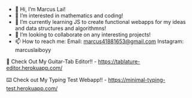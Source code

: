 - 👋 Hi, I’m Marcus Lai!
- 👀 I’m interested in mathematics and coding!
- 🌱 I’m currently learning JS to create functional webapps for my ideas and data structures and algorithmns!
- 💞️ I’m looking to collaborate on any interesting projects!
- 📫 How to reach me: 
Email: marcus41881653@gmail.com
Instagram: marcuslaiboyy

🎸 Check Out My Guitar-Tab Editor!! - https://tablature-editor.herokuapp.com/

⌨️ Check out My Typing Test Webapp!! - https://minimal-typing-test.herokuapp.com/

